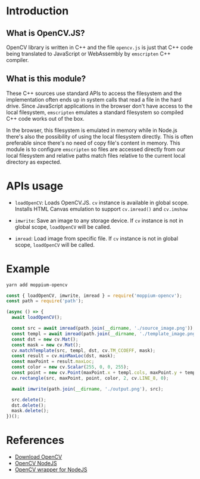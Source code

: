 # Introduction

## What is OpenCV.JS?

OpenCV library is written in C++ and the file `opencv.js` is just that C++ code being translated to JavaScript or WebAssembly by `emscripten` C++ compiler.

## What is this module?

These C++ sources use standard APIs to access the filesystem and the implementation often ends up in system calls that read a file in the hard drive. Since JavaScript applications in the browser don't have access to the local filesystem, `emscripten` emulates a standard filesystem so compiled C++ code works out of the box.

In the browser, this filesystem is emulated in memory while in Node.js there's also the possibility of using the local filesystem directly. This is often preferable since there's no need of copy file's content in memory. This module is to configure `emscripten` so files are accessed directly from our local filesystem and relative paths match files relative to the current local directory as expected.

# APIs usage

- `loadOpenCV`: Loads OpenCV.JS. `cv` instance is available in global scope. Installs HTML Canvas emulation to support `cv.imread()` and `cv.imshow`

- `imwrite`: Save an image to any storage device. If `cv` instance is not in global scope, `loadOpenCV` will be called.

- `imread`: Load image from specific file. If `cv` instance is not in global scope, `loadOpenCV` will be called.

# Example

``` bash
yarn add moppium-opencv
```

``` javascript
const { loadOpenCV, imwrite, imread } = require('moppium-opencv');
const path = require('path');

(async () => {
  await loadOpenCV();

  const src = await imread(path.join(__dirname, './source_image.png'));
  const templ = await imread(path.join(__dirname, './template_image.png'));
  const dst = new cv.Mat();
  const mask = new cv.Mat();
  cv.matchTemplate(src, templ, dst, cv.TM_CCOEFF, mask);
  const result = cv.minMaxLoc(dst, mask);
  const maxPoint = result.maxLoc;
  const color = new cv.Scalar(255, 0, 0, 255);
  const point = new cv.Point(maxPoint.x + templ.cols, maxPoint.y + templ.rows);
  cv.rectangle(src, maxPoint, point, color, 2, cv.LINE_8, 0);

  await imwrite(path.join(__dirname, './output.png'), src);

  src.delete();
  dst.delete();
  mask.delete();
})();
```

# References

- [Download OpenCV](https://docs.opencv.org/4.x/d0/d84/tutorial_js_usage.html)
- [OpenCV NodeJS](https://docs.opencv.org/4.x/dc/de6/tutorial_js_nodejs.html)
- [OpenCV wrapper for NodeJS](https://github.com/uho1896/opencv)
